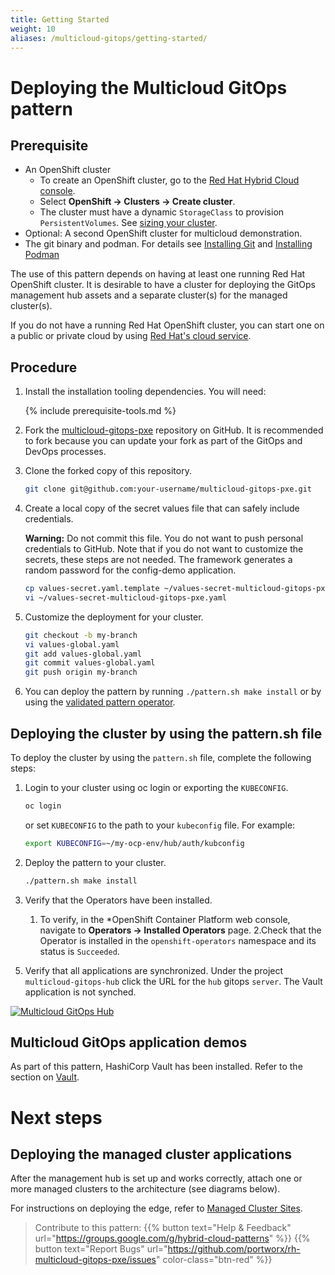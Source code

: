 ```yaml
---
title: Getting Started
weight: 10
aliases: /multicloud-gitops/getting-started/
---
```


# Deploying the Multicloud GitOps pattern

## Prerequisite

* An OpenShift cluster
  * To create an OpenShift cluster, go to the [Red Hat Hybrid Cloud console](https://console.redhat.com/).
  * Select **OpenShift -> Clusters -> Create cluster**.
  * The cluster must have a dynamic `StorageClass` to provision `PersistentVolumes`. See [sizing your cluster](../../multicloud-gitops/cluster-sizing).
* Optional: A second OpenShift cluster for multicloud demonstration.
* The git binary and podman. For details see [Installing Git](https://git-scm.com/book/en/v2/Getting-Started-Installing-Git) and [Installing Podman](https://podman.io/getting-started/installation)

The use of this pattern depends on having at least one running Red Hat
OpenShift cluster. It is desirable to have a cluster for deploying the GitOps
management hub assets and a separate cluster(s) for the managed cluster(s).

If you do not have a running Red Hat OpenShift cluster, you can start one on a
public or private cloud by using [Red Hat's cloud
service](https://console.redhat.com/openshift/create).

## Procedure

1. Install the installation tooling dependencies. You will need:

   {% include prerequisite-tools.md %}

2. Fork the [multicloud-gitops-pxe](https://github.com/portworx/rh-multicloud-gitops-pxe) repository on GitHub. It is recommended to fork because you can update your fork as part of the GitOps and DevOps processes.

3. Clone the forked copy of this repository.

    ```sh
    git clone git@github.com:your-username/multicloud-gitops-pxe.git
    ```

4. Create a local copy of the secret values file that can safely include credentials.

    **Warning:**
    Do not commit this file. You do not want to push personal credentials to GitHub.
    Note that if you do not want to customize the secrets, these steps are not needed.
    The framework generates a random password for the config-demo application.

    ```sh
    cp values-secret.yaml.template ~/values-secret-multicloud-gitops-pxe.yaml
    vi ~/values-secret-multicloud-gitops-pxe.yaml
    ```

5. Customize the deployment for your cluster.

   ```sh
   git checkout -b my-branch
   vi values-global.yaml
   git add values-global.yaml
   git commit values-global.yaml
   git push origin my-branch
   ```

6. You can deploy the pattern by running `./pattern.sh make install` or by using the [validated pattern operator](/infrastructure/using-validated-pattern-operator/). 

##  Deploying the cluster by using the pattern.sh file
To deploy the cluster by using the `pattern.sh` file, complete the following steps:

1. Login to your cluster using oc login or exporting the `KUBECONFIG`.

    ```sh
    oc login
    ```

    or set `KUBECONFIG` to the path to your `kubeconfig` file. For example:

    ```sh
    export KUBECONFIG=~/my-ocp-env/hub/auth/kubconfig
    ```

2. Deploy the pattern to your cluster.

    ```sh
    ./pattern.sh make install
    ```

4. Verify that the Operators have been installed.
    1. To verify, in the *OpenShift Container Platform web console, navigate to **Operators → Installed Operators** page.
    2.Check that the Operator is installed in the `openshift-operators` namespace and its status is `Succeeded`.
<!-- Get a SME review for this step 5 -->
5. Verify that all applications are synchronized. Under the project `multicloud-gitops-hub` click the URL for the `hub` gitops `server`. The Vault application is not synched.

[![Multicloud GitOps Hub](/images/multicloud-gitops-Portworx/multicloud-gitops-argocd.png)](/images/multicloud-gitops-Portworx/multicloud-gitops-argocd.png)

<!-- Moved Deploying the managed cluster applications section under next step (or it should be a separate file-->

## Multicloud GitOps application demos

As part of this pattern, HashiCorp Vault has been installed. Refer to the section on [Vault](https://hybrid-cloud-patterns.io/secrets/vault/).

<!--The Next steps heading is not inline with the chapter and only points to contibution links for help and feedback or bugs -->
# Next steps

## Deploying the managed cluster applications

After the management hub is set up and works correctly, attach one or more managed clusters to the architecture (see diagrams below).

For instructions on deploying the edge, refer to [Managed Cluster Sites](https://hybrid-cloud-patterns.io/multicloud-gitops-Portworx/managed-cluster/).

>Contribute to this pattern:
{{% button text="Help & Feedback" url="https://groups.google.com/g/hybrid-cloud-patterns" %}}
{{% button text="Report Bugs" url="https://github.com/portworx/rh-multicloud-gitops-pxe/issues" color-class="btn-red" %}}

